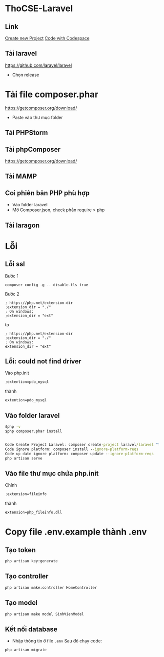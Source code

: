 
# ThoCSE-Laravel

## Link
[Create new Project](create-new-project.md)
[Code with Codespace](code-with-codespace.md)


## Tải laravel
https://github.com/laravel/laravel
- Chọn release

# Tải file composer.phar
https://getcomposer.org/download/
- Paste vào thư mục folder

## Tải PHPStorm

## Tải phpComposer 
https://getcomposer.org/download/

## Tải MAMP

## Coi phiên bản PHP phù hợp
- Vào folder laravel
- Mở Composer.json, check phần require > php

## Tải laragon

# Lỗi
## Lỗi ssl
Bước 1
```
composer config -g -- disable-tls true
```

Bước 2
```
; https://php.net/extension-dir
;extension_dir = "./"
; On windows:
;extension_dir = "ext"
```
to
```
; https://php.net/extension-dir
;extension_dir = "./"
; On windows:
extension_dir = "ext"
```

## Lỗi: could not find driver
Vào php.init
```cmd
;extention=pdo_mysql
```
thành 
```cmd
extention=pdo_mysql
```

## Vào folder laravel
```cmd
$php -v
$php composer.phar install
```

## 
```cmd
Code Create Project Laravel: composer create-project laravel/laravel "tên thư  mục"
Code ignore platform: composer install --ignore-platform-reqs
Code up date ignore platform: composer update --ignore-platform-reqs
php artisan serve
```

## Vào file thư mục chứa php.init
Chỉnh
```cmd
;extension=fileinfo
```

thành
```cmd
extension=php_fileinfo.dll

```


# Copy file .env.example thành .env

## Tạo token 
```cmd
php artisan key:generate
```

## Tạo controller
```cmd
php artisan make:controller HomeController
```

## Tạo model
```cmd
php artisan make model SinhVienModel
```

## Kết nối database
- Nhập thông tin ở file `.env`
Sau đó chạy code:
```cmd
php artisan migrate
```